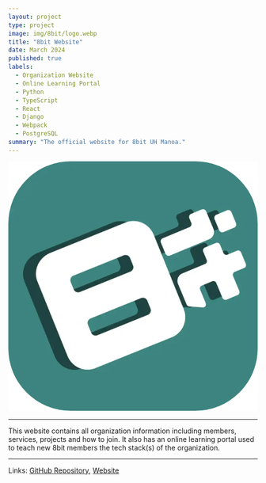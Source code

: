 ```yaml
---
layout: project
type: project
image: img/8bit/logo.webp
title: "8bit Website"
date: March 2024
published: true
labels:
  - Organization Website
  - Online Learning Portal
  - Python
  - TypeScript
  - React
  - Django
  - Webpack
  - PostgreSQL
summary: "The official website for 8bit UH Manoa."
---
```


<img class="img-fluid" src="../img/8bit/logo.webp">

<hr> 

This website contains all organization information including members, services, projects and how to join. It also has an online learning portal used to teach new 8bit members the tech stack(s) of the organization.

<hr>
Links: <a target="_blank" href="https://github.com/8bitUHM/8bit-site">GitHub Repository</a>, <a target="_blank" href="https://8bituhm.org/">Website</a>
